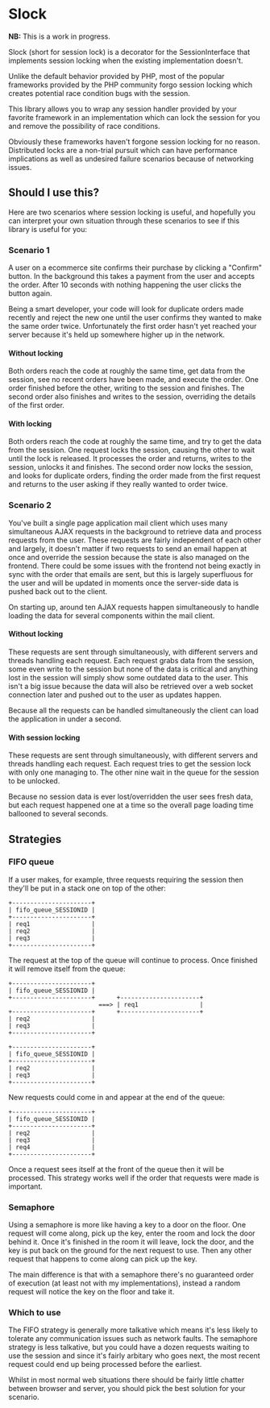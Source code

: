 # Slock

**NB:** This is a work in progress.

Slock (short for session lock) is a decorator for the SessionInterface that implements session locking when the existing
implementation doesn't.

Unlike the default behavior provided by PHP, most of the popular frameworks provided by the PHP community forgo session
locking which creates potential race condition bugs with the session.

This library allows you to wrap any session handler provided by your favorite framework in an implementation which can
lock the session for you and remove the possibility of race conditions.

Obviously these frameworks haven't forgone session locking for no reason. Distributed locks are a non-trial pursuit
which can have performance implications as well as undesired failure scenarios because of networking issues.

## Should I use this?

Here are two scenarios where session locking is useful, and hopefully you can interpret your own situation through
these scenarios to see if this library is useful for you:

### Scenario 1

A user on a ecommerce site confirms their purchase by clicking a "Confirm" button. In the background this takes a
payment from the user and accepts the order. After 10 seconds with nothing happening the user clicks the button
again.

Being a smart developer, your code will look for duplicate orders made recently and reject the new one until the
user confirms they wanted to make the same order twice. Unfortunately the first order hasn't yet reached your
server because it's held up somewhere higher up in the network.

#### Without locking

Both orders reach the code at roughly the same time, get data from the session, see no recent orders have been made,
and execute the order. One order finished before the other, writing to the session and finishes. The second order also
finishes and writes to the session, overriding the details of the first order.

#### With locking

Both orders reach the code at roughly the same time, and try to get the data from the session. One request locks the
session, causing the other to wait until the lock is released. It processes the order and returns, writes to the
session, unlocks it and finishes. The second order now locks the session, and looks for duplicate orders, finding the
order made from the first request and returns to the user asking if they really wanted to order twice.

### Scenario 2

You've built a single page application mail client which uses many simultaneous AJAX requests in the background to
retrieve data and process requests from the user. These requests are fairly independent of each other and largely, it
doesn't matter if two requests to send an email happen at once and override the session because the state is also
managed on the frontend. There could be some issues with the frontend not being exactly in sync with the order that
emails are sent, but this is largely superfluous for the user and will be updated in moments once the server-side
data is pushed back out to the client.

On starting up, around ten AJAX requests happen simultaneously to handle loading the data for several components within
the mail client.

#### Without locking

These requests are sent through simultaneously, with different servers and threads handling each request. Each request
grabs data from the session, some even write to the session but none of the data is critical and anything lost in the
session will simply show some outdated data to the user. This isn't a big issue because the data will also be retrieved
over a web socket connection later and pushed out to the user as updates happen.

Because all the requests can be handled simultaneously the client can load the application in under a second.

#### With session locking

These requests are sent through simultaneously, with different servers and threads handling each request. Each request
tries to get the session lock with only one managing to. The other nine wait in the queue for the session to be
unlocked.

Because no session data is ever lost/overridden the user sees fresh data, but each request happened one at a time so
the overall page loading time ballooned to several seconds.

## Strategies

### FIFO queue

If a user makes, for example, three requests requiring the session then they'll be put in a stack one on top of the
other:

```
+----------------------+
| fifo_queue_SESSIONID |
+----------------------+
| req1                 |
| req2                 |
| req3                 |
+----------------------+
```

The request at the top of the queue will continue to process. Once finished it will remove itself from the queue:

```
+----------------------+
| fifo_queue_SESSIONID |
+----------------------+      +----------------------+
                         ===> | req1                 |
+----------------------+      +----------------------+
| req2                 |
| req3                 |
+----------------------+
```

```
+----------------------+
| fifo_queue_SESSIONID |
+----------------------+
| req2                 |
| req3                 |
+----------------------+
```

New requests could come in and appear at the end of the queue:

```
+----------------------+
| fifo_queue_SESSIONID |
+----------------------+
| req2                 |
| req3                 |
| req4                 |
+----------------------+
```

Once a request sees itself at the front of the queue then it will be processed. This strategy works well if the order
that requests were made is important.

### Semaphore

Using a semaphore is more like having a key to a door on the floor. One request will come along, pick up the key, 
enter the room and lock the door behind it. Once it's finished in the room it will leave, lock the door, and the key
is put back on the ground for the next request to use. Then any other request that happens to come along can pick up the
key.

The main difference is that with a semaphore there's no guaranteed order of execution (at least not with my
implementations), instead a random request will notice the key on the floor and take it.

### Which to use

The FIFO strategy is generally more talkative which means it's less likely to tolerate any communication issues such
as network faults. The semaphore strategy is less talkative, but you could have a dozen requests waiting to use the
session and since it's fairly arbitary who goes next, the most recent request could end up being processed before the
earliest.

Whilst in most normal web situations there should be fairly little chatter between browser and server, you should pick
the best solution for your scenario.

